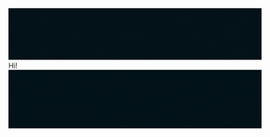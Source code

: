<img src="https://github.com/AnderMendoza/AnderMendoza/raw/main/assets/banner-header.gif">
Hi!
<img src="https://github.com/AnderMendoza/AnderMendoza/raw/main/assets/banner-footer.gif">
<!--
**AndyG2211/AndyG2211** is a ✨ _special_ ✨ repository because its `README.md` (this file) appears on your GitHub profile.

Here are some ideas to get you started:

- 🔭 I’m currently working on ...
- 🌱 I’m currently learning ...
- 👯 I’m looking to collaborate on ...
- 🤔 I’m looking for help with ...
- 💬 Ask me about ...
- 📫 How to reach me: ...
- 😄 Pronouns: ...
- ⚡ Fun fact: ...
-->
